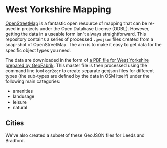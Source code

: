 # West Yorkshire Mapping

[OpenStreetMap](http://www.openstreetmap.org/) is a fantastic open resource of mapping that can be re-used in projects under the Open Database License (ODBL). However, getting the data in a useable form isn't always straightforward. This repository contains a series of processed `.geojson` files created from a snap-shot of OpenStreetMap. The aim is to make it easy to get data for the specific object types you need.

The data are downloaded in the form of [a PBF file for West Yorkshire](http://download.geofabrik.de/europe/great-britain/england/west-yorkshire-latest.osm.pbf) [prepared by GeoFabrik](http://download.geofabrik.de/europe/great-britain/england/west-yorkshire.html). This master file is then processed using the command line tool `ogr2ogr` to create separate geojson files for different types (the sub-types are defined by the data in OSM itself) under the following main categories:

  * amenities
  * landusage
  * leisure
  * natural

## Cities

We've also created a subset of these GeoJSON files for Leeds and Bradford.
